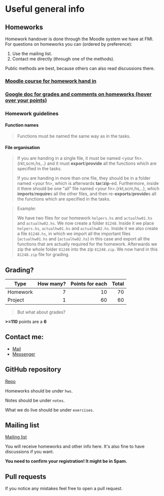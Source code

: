 # Useful general info

## Homeworks

Homework handover is done through the Moodle system we have at FMI.
For questions on homeworks you can (ordered by preference):

1. Use the mailing list.
2. Contact me directly (through one of the methods).

Public methods are best, because others can also read discussions there.

### [Moodle course for homework hand in]

### [Google doc for grades and comments on homeworks (hover over your points)]

### Homework guidelines

#### Function names
>    Functions must be named the same way as in the tasks.

#### File organisation
>    If you are handing in a single file, it must be named \<your fn\>.{rkt,scm,hs,..} and it must **export**/**provide** all the functions
>    which are specified in the tasks.
>
>    If you are handing in more than one file, they should be in a folder named \<your fn\>, which is afterwards **tar**/**zip**-ed.
>    Furthermore, inside it there should be one "all" file named \<your fn\>.{rkt,scm,hs,..}, which **imports**/**require**s all the other files,
>    and then re-**exports**/**provide**s all the functions which are specified in the tasks.

>    Example:
>
>    We have two files for our homework `helpers.hs` and `actualhw01.hs` and `actualhw02.hs`.
>    We now create a folder `81248`. Inside it we place `helpers.hs`,
>    `actualhw01.hs` and `actualhw02.hs`. Inside it we also create a file `81248.hs`,
>    in which we import all the important files (`actualhw01.hs` and (`actualhw02.hs`) in this case
>    and export all the functions that are actually required for the homework. Afterwards we zip the whole folder `81248`
>    into the zip `81248.zip`. We now hand in this `81248.zip` file for grading.




## Grading?

| Type     | How many? | Points for each | Total |
| -------- |----------:| ---------------:|------:|
| Homework | 7         | 10              | 70    |
| Project  | 1         | 60              | 60    |

> But what about grades?

**>=110** points are a **6**

## Contact me:

* [Mail]
* [Messenger]

## GitHub repository

[Repo]

Homeworks should be under `hws`.

Notes should be under `notes`.

What we do live should be under `exercises`.

## Mailing list

[Mailing list]

You will receive homeworks and other info here.
It's also fine to have discussions if you want.

**You need to confirm your registration! It might be in Spam.**

## Pull requests

If you notice any mistakes feel free to open a pull request.


[Mail]: mailto:godzbanebane@gmail.com
[Messenger]: https://www.facebook.com/g.lyubenov78
[Repo]: https://github.com/googleson78/fp-pract1819
[Mailing list]: https://lists.uni-sofia.bg/cgi-bin/mailman/listinfo/fpract
[Moodle course for homework hand in]: https://learn.fmi.uni-sofia.bg/course/view.php?id=4681
[Google doc for grades and comments on homeworks (hover over your points)]: https://docs.google.com/spreadsheets/d/1fkqtbtaaxRHx1f26lZM8XrM8bHdh7MHcZoagP5vSYW8
